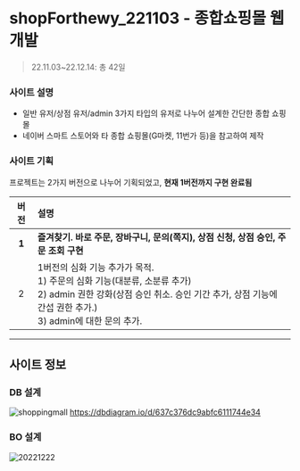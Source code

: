 # shopForthewy_221103 - 종합쇼핑몰 웹 개발
> 22.11.03~22.12.14: 총 42일

### 사이트 설명
* 일반 유저/상점 유저/admin 3가지 타입의 유저로 나누어 설계한 간단한 종합 쇼핑몰
* 네이버 스마트 스토어와 타 종합 쇼핑몰(G마켓, 11번가 등)을 참고하여 제작

### 사이트 기획
프로젝트는 2가지 버전으로 나누어 기획되었고, **현재 1버전까지 구현 완료됨**

|버전|설명|
|:------:|:---|
|**1**|**즐겨찾기. 바로 주문, 장바구니, 문의(쪽지), 상점 신청, 상점 승인, 주문 조회 구현**| 
|2|1버전의 심화 기능 추가가 목적. <br>1) 주문의 심화 기능(대분류, 소분류 추가) <br>2) admin 권한 강화(상점 승인 취소. 승인 기간 추가, 상점 기능에 간섭 권한 추가.) <br>3) admin에 대한 문의 추가. |

----
## 사이트 정보

### DB 설계

![shoppingmall](https://user-images.githubusercontent.com/111281659/209073153-7ad18236-e7d0-440c-b2e5-bb94a73afb39.png)
https://dbdiagram.io/d/637c376dc9abfc6111744e34  

### BO 설계
![20221222](https://user-images.githubusercontent.com/111281659/209073840-33d974ec-4c7c-4130-8ebf-e6adae6823c5.png)

